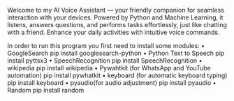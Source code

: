 Welcome to my AI Voice Assistant — your friendly companion for seamless interaction with your devices. Powered by Python and Machine Learning, it listens, answers questions, and performs tasks effortlessly, just like chatting with a friend. Enhance your daily activities with intuitive voice commands.

In order to run this program you first need to install some modules:
    • GoogleSearch
        pip install googlesearch-python
    • Python Text to Speech
        pip install pyttsx3
    • SpeechRecognition
        pip install SpeechRecognition
    • wikipedia
        pip install wikipedia
    • Pywahtkit (for WhatsApp and YouTube automation)
        pip install pywhatkit
    • keyboard (for automatic keyboard typing)
        pip install keyboard
    • pyaudio(for audio adjustment)
        pip install pyaudio
    • Random
        pip install random
